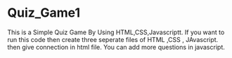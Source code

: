 # Quiz_Game1
This is a Simple Quiz Game By Using HTML,CSS,Javascriptt.
If you want to run this code then create three seperate files of HTML ,CSS , JAvascript.
then give connection in html file.
You can add more questions in javascript.
